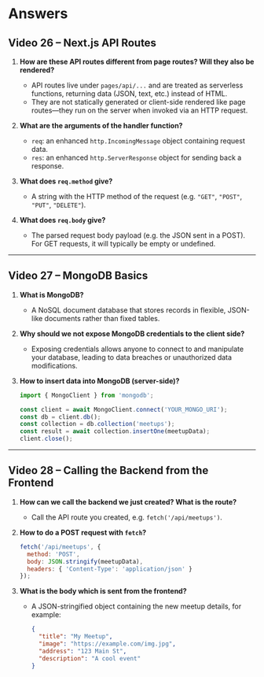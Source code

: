 # Answers

## Video 26 – Next.js API Routes
1. **How are these API routes different from page routes? Will they also be rendered?**  
   - API routes live under `pages/api/...` and are treated as serverless functions, returning data (JSON, text, etc.) instead of HTML.  
   - They are not statically generated or client-side rendered like page routes—they run on the server when invoked via an HTTP request.

2. **What are the arguments of the handler function?**  
   - `req`: an enhanced `http.IncomingMessage` object containing request data.  
   - `res`: an enhanced `http.ServerResponse` object for sending back a response.

3. **What does `req.method` give?**  
   - A string with the HTTP method of the request (e.g. `"GET"`, `"POST"`, `"PUT"`, `"DELETE"`).

4. **What does `req.body` give?**  
   - The parsed request body payload (e.g. the JSON sent in a POST). For GET requests, it will typically be empty or undefined.

---

## Video 27 – MongoDB Basics
1. **What is MongoDB?**  
   - A NoSQL document database that stores records in flexible, JSON-like documents rather than fixed tables.

2. **Why should we not expose MongoDB credentials to the client side?**  
   - Exposing credentials allows anyone to connect to and manipulate your database, leading to data breaches or unauthorized data modifications.

3. **How to insert data into MongoDB (server-side)?**  
   ```js
   import { MongoClient } from 'mongodb';

   const client = await MongoClient.connect('YOUR_MONGO_URI');
   const db = client.db();
   const collection = db.collection('meetups');
   const result = await collection.insertOne(meetupData);
   client.close();
   ```

---

## Video 28 – Calling the Backend from the Frontend
1. **How can we call the backend we just created? What is the route?**  
   - Call the API route you created, e.g. `fetch('/api/meetups')`.

2. **How to do a POST request with `fetch`?**  
   ```js
   fetch('/api/meetups', {
     method: 'POST',
     body: JSON.stringify(meetupData),
     headers: { 'Content-Type': 'application/json' }
   });
   ```

3. **What is the body which is sent from the frontend?**  
   - A JSON-stringified object containing the new meetup details, for example:
     ```json
     {
       "title": "My Meetup",
       "image": "https://example.com/img.jpg",
       "address": "123 Main St",
       "description": "A cool event"
     }
     ```
